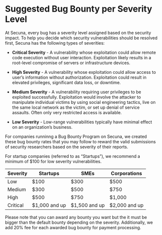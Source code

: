 # Suggested Bug Bounty per Severity Level

At Secuna, every bug has a severity level assigned based on the security impact. To help you decide which security vulnerabilities should be resolved first, Secuna has the following types of severities:

- **Critical Severity** - A vulnerability whose exploitation could allow remote code execution without user interaction. Exploitation likely results in a root-level compromise of servers or infrastructure devices.
    
- **High Severity** - A vulnerability whose exploitation could allow access to user’s information without authorization. Exploitation could result in elevated privileges, significant data loss, or downtime.
    
- **Medium Severity** - A vulnerability requiring user privileges to be exploited successfully. Exploitation would involve the attacker to manipulate individual victims by using social engineering tactics, live on the same local network as the victim, or set up denial of service assaults. Often only very restricted access is available.
    
- **Low Severity** -  Low-range vulnerabilities typically have minimal effect on an organization’s business.

For companies runninng a Bug Bounty Program on Secuna, we created these bug bounty rates that you may follow to reward the valid submissions of security researchers based on the severity of their reports.

For startup companies (referred to as “Startups”), we recommend a minimum of $100 for low severity vulnerabilities.

| **Severity** | **Startups** | **SMEs** | **Corporations** |
| --- | --- | --- | --- |
| Low | $100 | $300 | $500 |
| Medium | $300 | $500 | $750 |
| High | $500 | $750 | $1,000 |
| Critical | $1,000 and up | $1,500 and up | $2,000 and up |

Please note that you can award any bounty you want but the it must be bigger than the default bounty depending on the severity. Additionally, we add 20% fee for each awarded bug bounty for payment processing.
